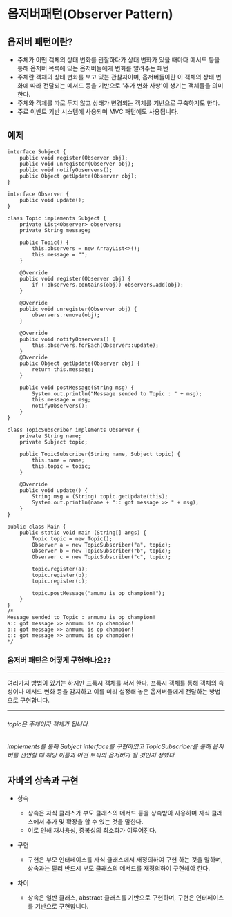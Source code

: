 옵저버패턴(Observer Pattern)
=
옵저버 패턴이란?
-
- 주체가 어떤 객체의 상태 변화를 관찰하다가 상태 변화가 있을 때마다 메서드 등을 통해 옵저버 목록에 있는 옵저버들에게 변화를 알려주는 패턴
- 주체란 객체의 상태 변화를 보고 있는 관찰자이며, 옵저버들이란 이 객체의 상태 변화에 따라 전달되는 메서드 등을 기반으로 '추가 변화 사항'이 생기는 객체들을 의미한다.
- 주체와 객체를 따로 두지 않고 상태가 변경되는 객체를 기반으로 구축하기도 한다.
- 주로 이벤트 기반 시스템에 사용되며 MVC 패턴에도 사용됩니다.

예제
-
~~~
interface Subject {
    public void register(Observer obj);
    public void unregister(Observer obj);
    public void notifyObservers();
    public Object getUpdate(Observer obj);
}

interface Observer {
    public void update();
}

class Topic implements Subject {
    private List<Observer> observers;
    private String message;
    
    public Topic() {
        this.observers = new ArrayList<>();
        this.message = "";
    }
    
    @Override
    public void register(Observer obj) {
        if (!observers.contains(obj)) observers.add(obj);
    }
    
    @Override
    public void unregister(Observer obj) {
        observers.remove(obj);
    }
    
    @Override
    public void notifyObservers() {
        this.observers.forEach(Observer::update);
    }
    @Override
    public Object getUpdate(Observer obj) {
        return this.message;
    }
    
    public void postMessage(String msg) {
        System.out.println("Message sended to Topic : " + msg);
        this.message = msg;
        notifyObservers();
    }
}

class TopicSubscriber implements Observer {
    private String name;
    private Subject topic;
    
    public TopicSubscriber(String name, Subject topic) {
        this.name = name;
        this.topic = topic;
    }
    
    @Override
    public void update() {
        String msg = (String) topic.getUpdate(this);
        System.out.println(name + ":: got message >> " + msg);
    }
}
~~~

~~~
public class Main {
    public static void main (String[] args) {
        Topic topic = new Topic();
        Observer a = new TopicSubscriber("a", topic);
        Observer b = new TopicSubscriber("b", topic);
        Observer c = new TopicSubscriber("c", topic);
        
        topic.register(a);
        topic.register(b);
        topic.register(c);
        
        topic.postMessage("amumu is op champion!");
    }
}
/*
Message sended to Topic : anmumu is op champion!
a:: got message >> anmumu is op champion!
b:: got message >> anmumu is op champion!
c:: got message >> anmumu is op champion!
*/
~~~
### 옵저버 패턴은 어떻게 구현하나요??
***
여러가지 방법이 있기는 하지만 프록시 객체를 써서 한다.
프록시 객체를 통해 객체의 속성이나 메서드 변화 등을 감지하고 이를 미리 설정해 놓은 옵저버들에게 전달하는 방법으로 구현합니다.
***
###### topic은 주체이자 객체가 됩니다.  
###### implements를 통해 Subject interface를 구현하였고 TopicSubscriber를 통해 옵저버를 선언할 때 해당 이름과 어떤 토픽의 옵저버가 될 것인지 정했다.

자바의 상속과 구현
-
- 상속
  - 상속은 자식 클래스가 부모 클래스의 메서드 등을 상속받아 사용하며 자식 클래스에서 추가 및 확장을 할 수 있는 것을 말한다.
  - 이로 인해 재사용성, 중복성의 최소화가 이루어진다.
- 구현
  - 구현은 부모 인터페이스를 자식 클래스에서 재정의하여 구현 하는 것을 말하며, 상속과는 달리 반드시 부모 클래스의 메서드를 재정의하여 구현해야 한다.

- 차이
  - 상속은 일반 클래스, abstract 클래스를 기반으로 구현하며, 구현은 인터페이스를 기반으로 구현합니다.